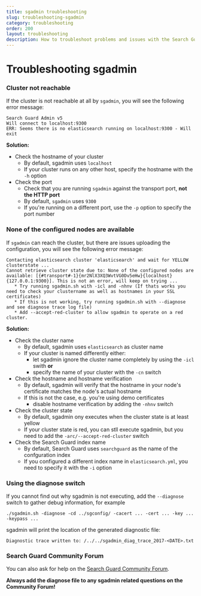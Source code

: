 ```yaml
---
title: sgadmin troubleshooting
slug: troubleshooting-sgadmin
category: troubleshooting
order: 200
layout: troubleshooting
description: How to troubleshoot problems and issues with the Search Guard sgadmin command line tool.
---
```


<!--- Copryight 2017 floragunn GmbH -->

# Troubleshooting sgadmin

### Cluster not reachable

If the cluster is not reachable at all by `sgadmin`, you will see the following error message:

```
Search Guard Admin v5
Will connect to localhost:9300
ERR: Seems there is no elasticsearch running on localhost:9300 - Will exit
```

**Solution:**

* Check the hostname of your cluster
  * By default, sgadmin uses `localhost`
  * If your cluster runs on any other host, specify the hostname with the `-h` option
* Check the port
  * Check that you are running `sgadmin` against the transport port, **not the HTTP port** 
  * By default, `sgadmin` uses `9300`  
  * If you're running on a different port, use the `-p` option to specify the port number

### None of the configured nodes are available

If `sgadmin` can reach the cluster, but there are issues uploading the configuration, you will see the following error message:

``` 
Contacting elasticsearch cluster 'elasticsearch' and wait for YELLOW clusterstate ...
Cannot retrieve cluster state due to: None of the configured nodes are available: [{#transport#-1}{mr2NlX3XQ3WvtVG0Dv5eHw}{localhost}{127.0.0.1:9300}]. This is not an error, will keep on trying ...
   * Try running sgadmin.sh with -icl and -nhnv (If thats works you need to check your clustername as well as hostnames in your SSL certificates)
   * If this is not working, try running sgadmin.sh with --diagnose and see diagnose trace log file)
   * Add --accept-red-cluster to allow sgadmin to operate on a red cluster.
```

**Solution:**

* Check the cluster name
  * By default, sgadmin uses `elasticsearch` as cluster name
  * If your cluster is named differently either:
     * let sgadmin ignore the cluster name completely by using the `-icl` swith **or**
     * specify the name of your cluster with the `-cn` switch 
* Check the hostname and hostname verification
  * By default, sgadmin will verify that the hostname in your node's certificate matches the node's actual hostname
  * If this is not the case, e.g. you're using demo certificates
     * disable hostname verification by adding the `-nhnv` switch   
* Check the cluster state
  * By default, sgadmin ony executes when the cluster state is at least yellow
  * If your cluster state is red, you can stll execute sgadmin, but you need to add the `-arc/--accept-red-cluster` switch
* Check the Search Guard index name
  * By default, Search Guard uses `searchguard` as the name of the confguration index 
  * If you configured a different index name in `elasticsearch.yml`, you need to specify it with the `-i` option
  
### Using the diagnose switch

If you cannot find out why sgadmin is not executing, add the `--diagnose` switch to gather debug information, for example

```
./sgadmin.sh -diagnose -cd ../sgconfig/ -cacert ... -cert ... -key ... -keypass ...
```

sgadmin will print the location of the generated diagnostic file:

```
Diagnostic trace written to: /../../sgadmin_diag_trace_2017-<DATE>.txt
```

### Search Guard Community Forum

You can also ask for help on the [Search Guard Community Forum](https://groups.google.com/forum/#!forum/search-guard).

**Always add the diagnose file to any sgadmin related questions on the Community Forum!**